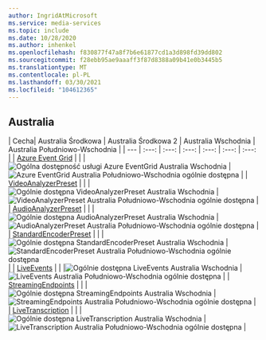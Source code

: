 ```yaml
---
author: IngridAtMicrosoft
ms.service: media-services
ms.topic: include
ms.date: 10/28/2020
ms.author: inhenkel
ms.openlocfilehash: f830877f47a8f7b6e61877cd1a3d898fd39dd802
ms.sourcegitcommit: f28ebb95ae9aaaff3f87d8388a09b41e0b3445b5
ms.translationtype: MT
ms.contentlocale: pl-PL
ms.lasthandoff: 03/30/2021
ms.locfileid: "104612365"
---
```

<!--Feature availability in region-->
## <a name="australia"></a>Australia

| Cecha| Australia Środkowa | Australia Środkowa 2 | Australia Wschodnia | Australia Południowo-Wschodnia |
| --- | :---: | :---: | :---: | :---: | :---: | :---: |
| [Azure Event Grid](../monitoring/reacting-to-media-services-events.md) | | |![ Ogólna dostępność usługi Azure EventGrid Australia Wschodnia](../media/azure-clouds-regions/ga.svg) |![Azure EventGrid Australia Południowo-Wschodnia ogólnie dostępna](../media/azure-clouds-regions/ga.svg) |
| [VideoAnalyzerPreset](../analyzing-video-audio-files-concept.md) | | |![Ogólnie dostępna VideoAnalyzerPreset Australia Wschodnia](../media/azure-clouds-regions/ga.svg) |![VideoAnalyzerPreset Australia Południowo-Wschodnia ogólnie dostępna](../media/azure-clouds-regions/ga.svg) |
| [AudioAnalyzerPreset](../analyzing-video-audio-files-concept.md) | | |![Ogólnie dostępna AudioAnalyzerPreset Australia Wschodnia](../media/azure-clouds-regions/ga.svg) |![AudioAnalyzerPreset Australia Południowo-Wschodnia ogólnie dostępna](../media/azure-clouds-regions/ga.svg) |
| [StandardEncoderPreset](../encoding-concept.md) | | |![Ogólnie dostępna StandardEncoderPreset Australia Wschodnia](../media/azure-clouds-regions/ga.svg) |![StandardEncoderPreset Australia Południowo-Wschodnia ogólnie dostępna](../media/azure-clouds-regions/ga.svg) |
| [LiveEvents](../live-streaming-overview.md) | | |![Ogólnie dostępna LiveEvents Australia Wschodnia](../media/azure-clouds-regions/ga.svg) |![LiveEvents Australia Południowo-Wschodnia ogólnie dostępna](../media/azure-clouds-regions/ga.svg) |
| [StreamingEndpoints](../streaming-endpoint-concept.md) | | |![Ogólnie dostępna StreamingEndpoints Australia Wschodnia](../media/azure-clouds-regions/ga.svg) |![StreamingEndpoints Australia Południowo-Wschodnia ogólnie dostępna](../media/azure-clouds-regions/ga.svg) |
| [LiveTranscription](../live-transcription.md) | | |![Ogólnie dostępna LiveTranscription Australia Wschodnia](../media/azure-clouds-regions/ga.svg) |![LiveTranscription Australia Południowo-Wschodnia ogólnie dostępna](../media/azure-clouds-regions/ga.svg) |
